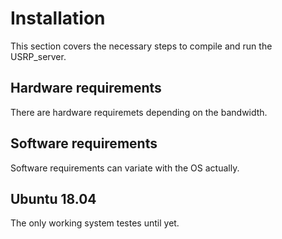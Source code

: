Installation
============

This section covers the necessary steps to compile and run the USRP_server.

Hardware requirements
---------------------

There are hardware requiremets depending on the bandwidth.

Software requirements
---------------------

Software requirements can variate with the OS actually.

Ubuntu 18.04
------------

The only working system testes until yet.
